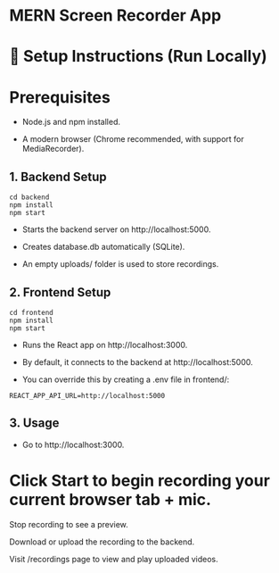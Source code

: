 # MERN Screen Recorder App

# 📌 Setup Instructions (Run Locally)
# Prerequisites

- Node.js and npm installed.

- A modern browser (Chrome recommended, with support for MediaRecorder).

## 1. Backend Setup
```
cd backend
npm install
npm start
```

- Starts the backend server on http://localhost:5000.

- Creates database.db automatically (SQLite).

- An empty uploads/ folder is used to store recordings.

## 2. Frontend Setup
```
cd frontend
npm install
npm start
```

- Runs the React app on http://localhost:3000.

- By default, it connects to the backend at http://localhost:5000.

- You can override this by creating a .env file in frontend/:
```
REACT_APP_API_URL=http://localhost:5000
```
## 3. Usage

- Go to http://localhost:3000.

# Click Start to begin recording your current browser tab + mic.

Stop recording to see a preview.

Download or upload the recording to the backend.

Visit /recordings page to view and play uploaded videos.

